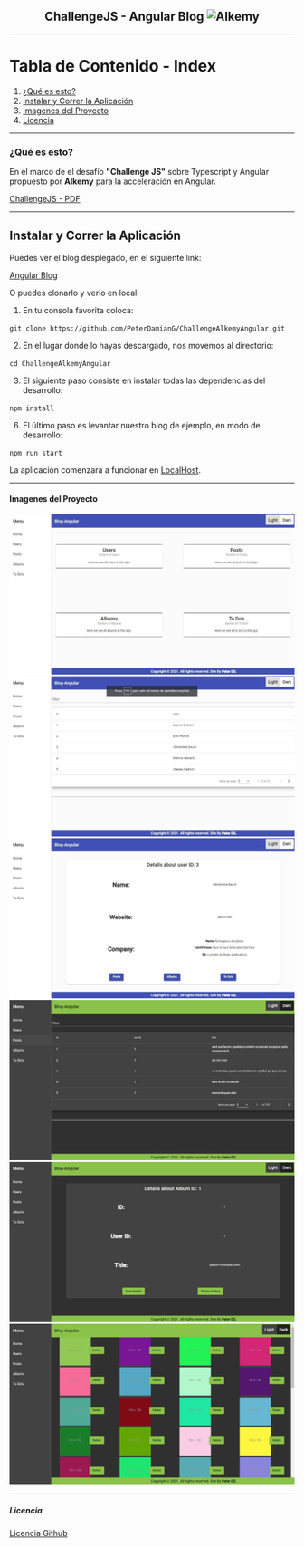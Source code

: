 <h2 align="center">
  ChallengeJS - Angular Blog
  <img src="https://www.alkemy.org/assets/images/logo-header.png" alt="Alkemy" width="100" />
</h2>

---

# Tabla de Contenido - Index

1. [¿Qué es esto?](#what)
2. [Instalar y Correr la Aplicación](#run)
3. [Imagenes del Proyecto](#img)
4. [Licencia](#license)

---

### ¿Qué es esto? <a name="what"></a>

En el marco de el desafío <b>"Challenge JS"</b> sobre Typescript y Angular propuesto por <b>Alkemy</b> para la acceleración en Angular.

[ChallengeJS - PDF](ChallengeIndividualAngular.pdf)

---

## Instalar y Correr la Aplicación <a name="run"></a>

Puedes ver el blog desplegado, en el siguiente link:

[Angular Blog](https://peterdamiang.github.io/ChallengeAngularBlog/)

O puedes clonarlo y verlo en local:

1. En tu consola favorita coloca:

`git clone https://github.com/PeterDamianG/ChallengeAlkemyAngular.git`

2. En el lugar donde lo hayas descargado, nos movemos al directorio:

`cd ChallengeAlkemyAngular`

3. El siguiente paso consiste en instalar todas las dependencias del desarrollo:

`npm install`

6. El último paso es levantar nuestro blog de ejemplo, en modo de desarrollo:

`npm run start`

La aplicación comenzara a funcionar en [LocalHost](http://localhost:4200/).

---

#### Imagenes del Proyecto <a name="img"></a>

![Home](img/home.jpg)
![Users List](img/users-list.jpg)
![User Details](img/user-details.jpg)
![Post List](img/posts-list-theme-dark.jpg)
![Album Details](img/albums-details-theme-dark.jpg)
![Gallery](img/gallery.jpg)

---

##### Licencia <a name="license"></a>

[Licencia Github](LICENSE)